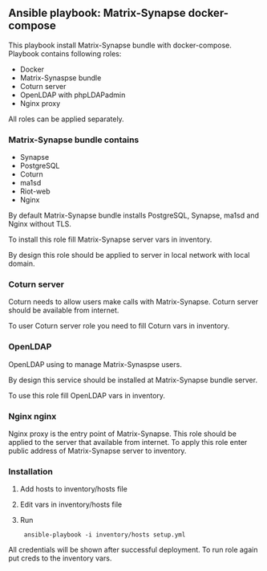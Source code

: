 ## Ansible playbook: Matrix-Synapse docker-compose

This playbook install Matrix-Synapse bundle with docker-compose.
Playbook contains following roles:
- Docker
- Matrix-Synaspse bundle
- Coturn server
- OpenLDAP with phpLDAPadmin
- Nginx proxy

All roles can be applied separately.

### Matrix-Synapse bundle contains
- Synapse
- PostgreSQL
- Coturn
- ma1sd
- Riot-web
- Nginx

By default Matrix-Synapse bundle installs PostgreSQL, Synapse, ma1sd and Nginx without TLS.

To install this role fill Matrix-Synapse server vars in inventory.

By design this role should be applied to server in local network with local domain.

### Coturn server

Coturn needs to allow users make calls with Matrix-Synapse. Coturn server should be available from internet.

To user Coturn server role you need to fill Coturn vars in inventory.

### OpenLDAP

OpenLDAP using to manage Matrix-Synaspse users.

By design this service should be installed at Matrix-Synapse bundle server.

To use this role fill OpenLDAP vars in inventory.

### Nginx nginx

Nginx proxy is the entry point of Matrix-Synapse. This role should be applied to the server that available from internet. To apply this role enter public address of Matrix-Synapse server to inventory.

### Installation

1. Add hosts to inventory/hosts file
2. Edit vars in inventory/hosts file
3. Run

	    ansible-playbook -i inventory/hosts setup.yml

All credentials will be shown after successful deployment. To run role again put creds to the inventory vars.
